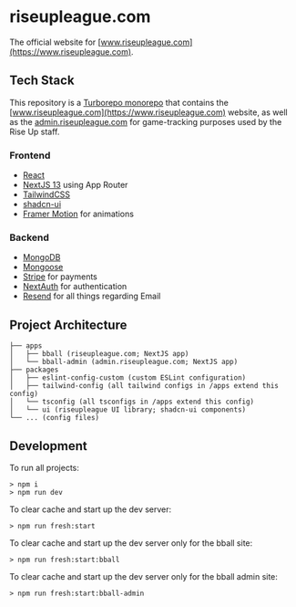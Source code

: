 # riseupleague.com

The official website for [www.riseupleague.com](https://www.riseupleague.com).

## Tech Stack

This repository is a [Turborepo monorepo](https://turbo.build/repo/docs) that contains the [www.riseupleague.com](https://www.riseupleague.com) website, as well as the [admin.riseupleague.com](https://admin.riseupleague.com) for game-tracking purposes used by the Rise Up staff.

### Frontend

- [React](https://react.dev)
- [NextJS 13](https://nextjs.org/) using App Router
- [TailwindCSS](https://tailwindcss.com/)
- [shadcn-ui](https://ui.shadcn.com/)
- [Framer Motion](https://www.framer.com/motion/) for animations

### Backend

- [MongoDB](https://www.mongodb.com/)
- [Mongoose](https://mongoosejs.com/)
- [Stripe](https://stripe.com/docs/js) for payments
- [NextAuth](https://next-auth.js.org/) for authentication
- [Resend](https://resend.com/) for all things regarding Email

## Project Architecture

```
├── apps
│   ├── bball (riseupleague.com; NextJS app)
│   └── bball-admin (admin.riseupleague.com; NextJS app)
├── packages
│   ├── eslint-config-custom (custom ESLint configuration)
│   ├── tailwind-config (all tailwind configs in /apps extend this config)
│   └── tsconfig (all tsconfigs in /apps extend this config)
│   └── ui (riseupleague UI library; shadcn-ui components)
└── ... (config files)
```

## Development

To run all projects:

```
> npm i
> npm run dev
```

To clear cache and start up the dev server:

```
> npm run fresh:start
```

To clear cache and start up the dev server only for the bball site:

```
> npm run fresh:start:bball
```

To clear cache and start up the dev server only for the bball admin site:

```
> npm run fresh:start:bball-admin
```
